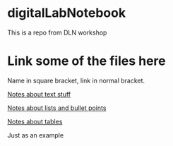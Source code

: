 # digitalLabNotebook
This is a repo from DLN workshop

# Link some of the files here

Name in square bracket, link in normal bracket.

[Notes about text stuff](text_stuff.md)

[Notes about lists and bullet points](lists_and_bullet.md)

[Notes about tables](tables.md)

Just
as
an 
example
